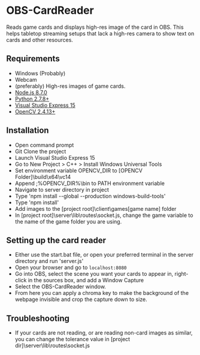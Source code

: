 # OBS-CardReader

Reads game cards and displays high-res image of the card in OBS. 
This helps tabletop streaming setups that lack a high-res camera to show text on cards and other resources.

## Requirements

* Windows (Probably)
* Webcam
* (preferably) High-res images of game cards.
* [Node.js 8.7.0](http://nodejs.org/)
* [Python 2.7.8+](https://www.python.org/)
* [Visual Studio Express 15](https://www.visualstudio.com/vs/older-downloads/)
* [OpenCV 2.4.13+](http://opencv.org/)

## Installation

* Open command prompt
* Git Clone the project
* Launch Visual Studio Express 15
* Go to New Project > C++ > Install Windows Universal Tools
* Set environment variable OPENCV_DIR to [OPENCV Folder]\build\x64\vc14
* Append ;%OPENCV_DIR%\bin to PATH environment variable
* Navigate to server directory in project
* Type 'npm install --global --production windows-build-tools'
* Type 'npm install'
* Add images to the [project root]\client\games\[game name] folder
* In [project root]\server\lib\routes\socket.js, change the game variable to the name of the game folder you are using.

## Setting up the card reader

* Either use the start.bat file, or open your preferred terminal in the server directory and run 'server.js'
* Open your browser and go to `localhost:8080`
* Go into OBS, select the scene you want your cards to appear in, right-click in the sources box, and add a Window Capture
* Select the OBS-CardReader window.
* From here you can apply a chroma key to make the background of the webpage invisible and crop the capture down to size.

## Troubleshooting
* If your cards are not reading, or are reading non-card images as similar, you can change the tolerance value in [project dir]\server\lib\routes\socket.js
